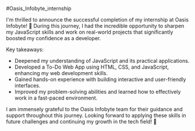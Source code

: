 #Oasis_Infobyte_internship

I'm thrilled to announce the successful completion of my internship at Oasis Infobyte! 🙌 During this journey, I had the incredible opportunity to sharpen my JavaScript skills and work on real-world projects that significantly boosted my confidence as a developer.

Key takeaways:
- Deepened my understanding of JavaScript and its practical applications.
- Developed a To-Do Web App using HTML, CSS, and JavaScript, enhancing my web development skills.
- Gained hands-on experience with building interactive and user-friendly interfaces.
- Improved my problem-solving abilities and learned how to effectively work in a fast-paced environment.

I am immensely grateful to the Oasis Infobyte team for their guidance and support throughout this journey. Looking forward to applying these skills in future challenges and continuing my growth in the tech field! 🚀
